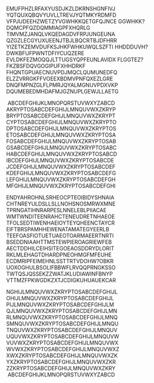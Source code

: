 EMUFPHZLRFAXYUSDJKZLDKRNSHGNFIVJ YQTQUXQBQVYUVLLTREVJYQTMKYRDMFD
VFPJUDEEHZWETZYVGWHKKQETGFQJNCE GGWHKK?DQMCPFQZDQMMIAGPFXHQRLG
TIMVMZJANQLVKQEDAGDVFRPJUNGEUNA QZGZLECGYUXUEENJTBJLBQCRTBJDFHRR
YIZETKZEMVDUFKSJHKFWHKUWQLSZFTI HHDDDUVH?DWKBFUFPWNTDFIYCUQZERE
EVLDKFEZMOQQJLTTUGSYQPFEUNLAVIDX FLGGTEZ?FKZBSFDQVGOGIPUFXHHDRKF
FHQNTGPUAECNUVPDJMQCLQUMUNEDFQ ELZZVRRGKFFVOEEXBDMVPNFQXEZLGRE
DNQFMPNZGLFLPMRJQYALMGNUVPDXVKP DQUMEBEDMHDAFMJGZNUPLGEWJLLAETG 

 ABCDEFGHIJKLMNOPQRSTUVWXYZABCD AKRYPTOSABCDEFGHIJLMNQUVWXZKRYP
BRYPTOSABCDEFGHIJLMNQUVWXZKRYPT CYPTOSABCDEFGHIJLMNQUVWXZKRYPTO
DPTOSABCDEFGHIJLMNQUVWXZKRYPTOS ETOSABCDEFGHIJLMNQUVWXZKRYPTOSA
FOSABCDEFGHIJLMNQUVWXZKRYPTOSAB GSABCDEFGHIJLMNQUVWXZKRYPTOSABC
HABCDEFGHIJLMNQUVWXZKRYPTOSABCD IBCDEFGHIJLMNQUVWXZKRYPTOSABCDE
JCDEFGHIJLMNQUVWXZKRYPTOSABCDEF KDEFGHIJLMNQUVWXZKRYPTOSABCDEFG
LEFGHIJLMNQUVWXZKRYPTOSABCDEFGH MFGHIJLMNQUVWXZKRYPTOSABCDEFGHI 

ENDYAHROHNLSRHEOCPTEOIBIDYSHNAIA CHTNREYULDSLLSLLNOHSNOSMRWXMNE
TPRNGATIHNRARPESLNNELEBLPIIACAE WMTWNDITEENRAHCTENEUDRETNHAEOE
TFOLSEDTIWENHAEIOYTEYQHEENCTAYCR EIFTBRSPAMHHEWENATAMATEGYEERLB
TEEFOASFIOTUETUAEOTOARMAEERTNRTI BSEDDNIAAHTTMSTEWPIEROAGRIEWFEB
AECTDDHILCEIHSITEGOEAOSDDRYDLORIT RKLMLEHAGTDHARDPNEOHMGFMFEUHE
ECDMRIPFEIMEHNLSSTTRTVDOHW?OBKR UOXOGHULBSOLIFBBWFLRVQQPRNGKSSO
TWTQSJQSSEKZZWATJKLUDIAWINFBNYP VTTMZFPKWGDKZXTJCDIGKUHUAUEKCAR 

NGHIJLMNQUVWXZKRYPTOSABCDEFGHIJL OHIJLMNQUVWXZKRYPTOSABCDEFGHIJL
PIJLMNQUVWXZKRYPTOSABCDEFGHIJLM QJLMNQUVWXZKRYPTOSABCDEFGHIJLMN
RLMNQUVWXZKRYPTOSABCDEFGHIJLMNQ SMNQUVWXZKRYPTOSABCDEFGHIJLMNQU
TNQUVWXZKRYPTOSABCDEFGHIJLMNQUV UQUVWXZKRYPTOSABCDEFGHIJLMNQUVW
VUVWXZKRYPTOSABCDEFGHIJLMNQUVWX WVWXZKRYPTOSABCDEFGHIJLMNQUVWXZ
XWXZKRYPTOSABCDEFGHIJLMNQUVWXZK YXZKRYPTOSABCDEFGHIJLMNQUVWXZKR
ZZKRYPTOSABCDEFGHIJLMNQUVWXZKRY  ABCDEFGHIJKLMNOPQRSTUVWXYZABCD
